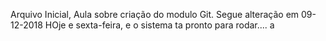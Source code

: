 Arquivo Inicial,
Aula sobre criação do modulo Git. 
Segue alteração em 09-12-2018
HOje e sexta-feira, e o sistema ta pronto para rodar.... a